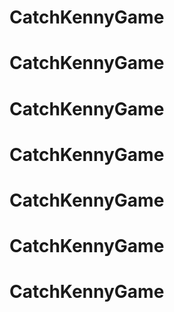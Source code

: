 # CatchKennyGame
# CatchKennyGame
# CatchKennyGame
# CatchKennyGame
# CatchKennyGame
# CatchKennyGame
# CatchKennyGame
